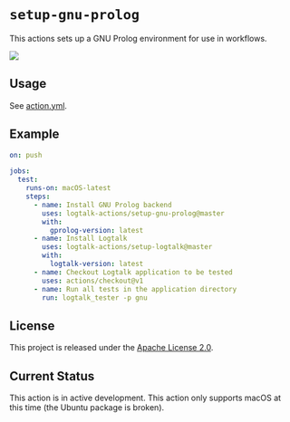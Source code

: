 # `setup-gnu-prolog`

This actions sets up a GNU Prolog environment for use in workflows.

![](https://github.com/logtalk-actions/setup-gnu-prolog/workflows/Test/badge.svg)

## Usage

See [action.yml](action.yml).

## Example

```yml
on: push

jobs:
  test:
    runs-on: macOS-latest
    steps:
      - name: Install GNU Prolog backend
        uses: logtalk-actions/setup-gnu-prolog@master
        with:
          gprolog-version: latest
      - name: Install Logtalk
        uses: logtalk-actions/setup-logtalk@master
        with:
          logtalk-version: latest
      - name: Checkout Logtalk application to be tested
        uses: actions/checkout@v1
      - name: Run all tests in the application directory
        run: logtalk_tester -p gnu
```

## License

This project is released under the [Apache License 2.0](LICENSE).

## Current Status

This action is in active development. This action only supports macOS at this time (the Ubuntu package is broken).
